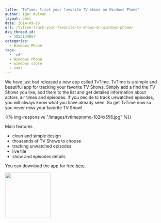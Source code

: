 ```yaml
---
title: 'TvTime: track your favorite TV shows on Windows Phone'
author: Igor Kulman
layout: post
date: 2014-09-16
url: /tvtime-track-your-favorite-tv-shows-on-windows-phone/
dsq_thread_id:
  - 3023134867
categories:
  - Windows Phone
tags:
  - 'c#'
  - Windows Phone
  - windows store
  - xaml
---
```

We have just had released a new app called TvTime. TvTime is a simple and beautiful app for tracking your favorite TV Shows. Simply add a find the TV Shows you like, add them to the list and get detailed information about actors, air times and episodes. If you decide to track unwatched episodes, you will always know what you have already seen. So get TvTime now so you never miss your favorite TV Show!


{{% img-responsive "/images/tvtimepromo-1024x556.jpg" %}}

Main features

  * clean and simple design
  * thousands of TV Shows to choose
  * tracking unwatched episodes
  * live tile
  * show and episodes details

You can download the app for free <a title="TvTime download" href="http://www.windowsphone.com/s?appid=517d314b-cf64-41ed-9407-21b2c6e546c0" target="_blank">here</a>.

 <img  src="http://qrfree.kaywa.com/?l=1&#038;s=8&#038;d=http%3A%2F%2Fwww.windowsphone.com%2Fs%3Fappid%3D517d314b-cf64-41ed-9407-21b2c6e546c0" width="150" height="150" />

 [1]: http://blog.kulman.sk/wp-content/uploads/2014/09/tvtimepromo.jpg